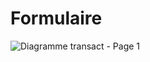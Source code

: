 # Formulaire
![Diagramme transact - Page 1](https://user-images.githubusercontent.com/116524378/204452608-b914f0bc-0681-4116-b58e-90c7e61b9563.png)
